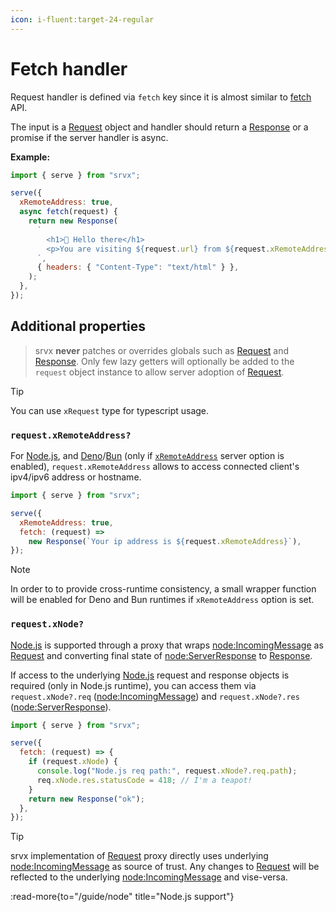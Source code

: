 ```yaml
---
icon: i-fluent:target-24-regular
---
```


# Fetch handler

Request handler is defined via `fetch` key since it is almost similar to [fetch][fetch] API.

The input is a [Request][Request] object and handler should return a [Response][Response] or a promise if the server handler is async.

**Example:**

```js
import { serve } from "srvx";

serve({
  xRemoteAddress: true,
  async fetch(request) {
    return new Response(
      `
        <h1>👋 Hello there</h1>
        <p>You are visiting ${request.url} from ${request.xRemoteAddress}</p>
      `,
      { headers: { "Content-Type": "text/html" } },
    );
  },
});
```

## Additional properties

> srvx **never** patches or overrides globals such as [Request][Request] and [Response][Response]. Only few lazy getters will optionally be added to the `request` object instance to allow server adoption of [Request][Request].

> [!TIP]
> You can use `xRequest` type for typescript usage.

### `request.xRemoteAddress?`

For [Node.js][Node.js], and [Deno][Deno]/[Bun][Bun] (only if [`xRemoteAddress`](/guide/options#xremoteaddress) server option is enabled), `request.xRemoteAddress` allows to access connected client's ipv4/ipv6 address or hostname.

```js
import { serve } from "srvx";

serve({
  xRemoteAddress: true,
  fetch: (request) =>
    new Response(`Your ip address is ${request.xRemoteAddress}`),
});
```

> [!NOTE]
> In order to to provide cross-runtime consistency, a small wrapper function will be enabled for Deno and Bun runtimes if `xRemoteAddress` option is set.

### `request.xNode?`

[Node.js][Node.js] is supported through a proxy that wraps [node:IncomingMessage][IncomingMessage] as [Request][Request] and converting final state of [node:ServerResponse][ServerResponse] to [Response][Response].

If access to the underlying [Node.js][Node.js] request and response objects is required (only in Node.js runtime), you can access them via `request.xNode?.req` ([node:IncomingMessage][IncomingMessage]) and `request.xNode?.res` ([node:ServerResponse][ServerResponse]).

```js
import { serve } from "srvx";

serve({
  fetch: (request) => {
    if (request.xNode) {
      console.log("Node.js req path:", request.xNode?.req.path);
      req.xNode.res.statusCode = 418; // I'm a teapot!
    }
    return new Response("ok");
  },
});
```

> [!TIP]
> srvx implementation of [Request][Request] proxy directly uses underlying [node:IncomingMessage][IncomingMessage] as source of trust. Any changes to [Request][Request] will be reflected to the underlying [node:IncomingMessage][IncomingMessage] and vise-versa.

:read-more{to="/guide/node" title="Node.js support"}

[Deno]: https://deno.com/
[Bun]: https://bun.sh/
[Node.js]: https://nodejs.org/
[fetch]: https://developer.mozilla.org/en-US/docs/Web/API/Fetch_API
[Request]: https://developer.mozilla.org/en-US/docs/Web/API/Request
[Response]: https://developer.mozilla.org/en-US/docs/Web/API/Response
[IncomingMessage]: https://nodejs.org/api/http.html#http_class_http_incomingmessage
[ServerResponse]: https://nodejs.org/api/http.html#http_class_http_serverresponse
